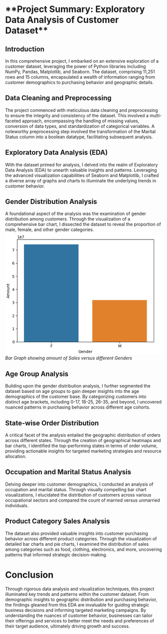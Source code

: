 <H1>**Project Summary: Exploratory Data Analysis of Customer Dataset**</H1>

<h2>Introduction</h2>

In this comprehensive project, I embarked on an extensive exploration of a customer dataset, leveraging the power of Python libraries including NumPy, Pandas, Matplotlib, and Seaborn. The dataset, comprising 11,251 rows and 15 columns, encapsulated a wealth of information ranging from customer demographics to purchasing behavior and geographic details.

<h2>Data Cleaning and Preprocessing</h2>

The project commenced with meticulous data cleaning and preprocessing to ensure the integrity and consistency of the dataset. This involved a multi-faceted approach, encompassing the handling of missing values, conversion of data types, and standardization of categorical variables. A noteworthy preprocessing step involved the transformation of the Marital Status column into a boolean datatype, facilitating subsequent analysis.

<h2>Exploratory Data Analysis (EDA)</h2>

With the dataset primed for analysis, I delved into the realm of Exploratory Data Analysis (EDA) to unearth valuable insights and patterns. Leveraging the advanced visualization capabilities of Seaborn and Matplotlib, I crafted a diverse array of graphs and charts to illuminate the underlying trends in customer behavior.

<h2>Gender Distribution Analysis</h2>

A foundational aspect of the analysis was the examination of gender distribution among customers. Through the visualization of a comprehensive bar chart, I dissected the dataset to reveal the proportion of male, female, and other gender categories.
![Gender VS Total Sales Amount](https://github.com/abhinav-k18/Pandas-EDA/blob/main/Outputs%20for%20DA%20using%20Pandas/Gender%20vs%20Total%20Sales.png)
*Bar Graph showing amount of Sales versus different Genders*

<h2>Age Group Analysis</h2>

Building upon the gender distribution analysis, I further segmented the dataset based on age groups to gain deeper insights into the age demographics of the customer base. By categorizing customers into distinct age brackets, including 0-17, 18-25, 26-35, and beyond, I uncovered nuanced patterns in purchasing behavior across different age cohorts.

<h2>State-wise Order Distribution</h2>

A critical facet of the analysis entailed the geographic distribution of orders across different states. Through the creation of geographical heatmaps and bar charts, I identified the top-performing states in terms of order volume, providing actionable insights for targeted marketing strategies and resource allocation.

<h2>Occupation and Marital Status Analysis</h2>

Delving deeper into customer demographics, I conducted an analysis of occupation and marital status. Through visually compelling bar chart visualizations, I elucidated the distribution of customers across various occupational sectors and compared the count of married versus unmarried individuals.

<h2>Product Category Sales Analysis</h2>

The dataset also provided valuable insights into customer purchasing behavior across different product categories. Through the visualization of detailed bar charts and pie charts, I examined the distribution of sales among categories such as food, clothing, electronics, and more, uncovering patterns that informed strategic decision-making.

<h1>Conclusion</h1>

Through rigorous data analysis and visualization techniques, this project illuminated key trends and patterns within the customer dataset. From demographic insights to geographic distribution and purchasing behavior, the findings gleaned from this EDA are invaluable for guiding strategic business decisions and informing targeted marketing campaigns. By understanding the nuances of customer behavior, businesses can tailor their offerings and services to better meet the needs and preferences of their target audience, ultimately driving growth and success.
